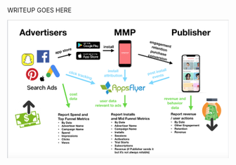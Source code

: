 WRITEUP GOES HERE

![Acquisition Managers Dilemma](https://github.com/EfficiencyJunky/UCB_DataBootcamp_Homework_repo/blob/master/13-Project_Week_2/Resources/acquisition_managers_dillemma.png)



<!--stackedit_data:
eyJoaXN0b3J5IjpbLTgyMTAyNTk4MSwtMTA4MDkzODEyOF19
-->